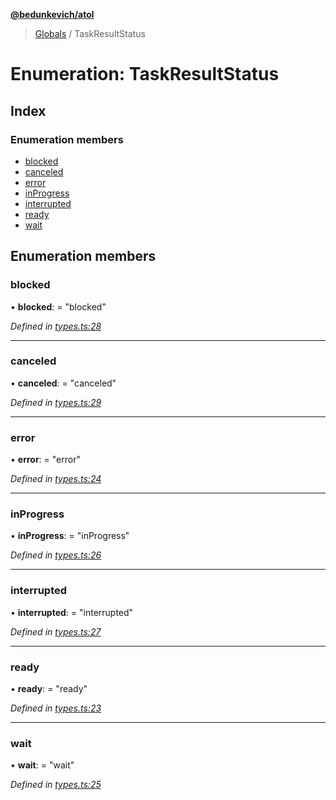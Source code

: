 **[@bedunkevich/atol](../README.md)**

> [Globals](../README.md) / TaskResultStatus

# Enumeration: TaskResultStatus

## Index

### Enumeration members

* [blocked](taskresultstatus.md#blocked)
* [canceled](taskresultstatus.md#canceled)
* [error](taskresultstatus.md#error)
* [inProgress](taskresultstatus.md#inprogress)
* [interrupted](taskresultstatus.md#interrupted)
* [ready](taskresultstatus.md#ready)
* [wait](taskresultstatus.md#wait)

## Enumeration members

### blocked

•  **blocked**:  = "blocked"

*Defined in [types.ts:28](https://github.com/Bedunkevich/atol/blob/aa7f7ea/src/types.ts#L28)*

___

### canceled

•  **canceled**:  = "canceled"

*Defined in [types.ts:29](https://github.com/Bedunkevich/atol/blob/aa7f7ea/src/types.ts#L29)*

___

### error

•  **error**:  = "error"

*Defined in [types.ts:24](https://github.com/Bedunkevich/atol/blob/aa7f7ea/src/types.ts#L24)*

___

### inProgress

•  **inProgress**:  = "inProgress"

*Defined in [types.ts:26](https://github.com/Bedunkevich/atol/blob/aa7f7ea/src/types.ts#L26)*

___

### interrupted

•  **interrupted**:  = "interrupted"

*Defined in [types.ts:27](https://github.com/Bedunkevich/atol/blob/aa7f7ea/src/types.ts#L27)*

___

### ready

•  **ready**:  = "ready"

*Defined in [types.ts:23](https://github.com/Bedunkevich/atol/blob/aa7f7ea/src/types.ts#L23)*

___

### wait

•  **wait**:  = "wait"

*Defined in [types.ts:25](https://github.com/Bedunkevich/atol/blob/aa7f7ea/src/types.ts#L25)*
